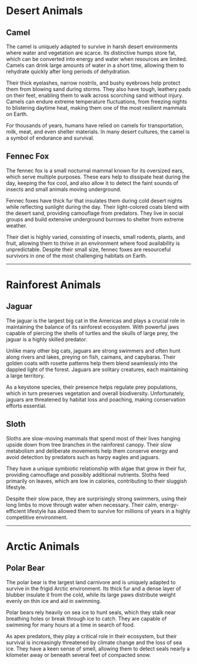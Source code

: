 ﻿# Desert Animals

## Camel
The camel is uniquely adapted to survive in harsh desert environments where water and vegetation are scarce. Its distinctive humps store fat, which can be converted into energy and water when resources are limited. Camels can drink large amounts of water in a short time, allowing them to rehydrate quickly after long periods of dehydration.  

Their thick eyelashes, narrow nostrils, and bushy eyebrows help protect them from blowing sand during storms. They also have tough, leathery pads on their feet, enabling them to walk across scorching sand without injury. Camels can endure extreme temperature fluctuations, from freezing nights to blistering daytime heat, making them one of the most resilient mammals on Earth.  

For thousands of years, humans have relied on camels for transportation, milk, meat, and even shelter materials. In many desert cultures, the camel is a symbol of endurance and survival.

## Fennec Fox
The fennec fox is a small nocturnal mammal known for its oversized ears, which serve multiple purposes. These ears help to dissipate heat during the day, keeping the fox cool, and also allow it to detect the faint sounds of insects and small animals moving underground.  

Fennec foxes have thick fur that insulates them during cold desert nights while reflecting sunlight during the day. Their light-colored coats blend with the desert sand, providing camouflage from predators. They live in social groups and build extensive underground burrows to shelter from extreme weather.  

Their diet is highly varied, consisting of insects, small rodents, plants, and fruit, allowing them to thrive in an environment where food availability is unpredictable. Despite their small size, fennec foxes are resourceful survivors in one of the most challenging habitats on Earth.

---

# Rainforest Animals

## Jaguar
The jaguar is the largest big cat in the Americas and plays a crucial role in maintaining the balance of its rainforest ecosystem. With powerful jaws capable of piercing the shells of turtles and the skulls of large prey, the jaguar is a highly skilled predator.  

Unlike many other big cats, jaguars are strong swimmers and often hunt along rivers and lakes, preying on fish, caimans, and capybaras. Their golden coats with rosette patterns help them blend seamlessly into the dappled light of the forest. Jaguars are solitary creatures, each maintaining a large territory.  

As a keystone species, their presence helps regulate prey populations, which in turn preserves vegetation and overall biodiversity. Unfortunately, jaguars are threatened by habitat loss and poaching, making conservation efforts essential.

## Sloth
Sloths are slow-moving mammals that spend most of their lives hanging upside down from tree branches in the rainforest canopy. Their slow metabolism and deliberate movements help them conserve energy and avoid detection by predators such as harpy eagles and jaguars.  

They have a unique symbiotic relationship with algae that grow in their fur, providing camouflage and possibly additional nutrients. Sloths feed primarily on leaves, which are low in calories, contributing to their sluggish lifestyle.  

Despite their slow pace, they are surprisingly strong swimmers, using their long limbs to move through water when necessary. Their calm, energy-efficient lifestyle has allowed them to survive for millions of years in a highly competitive environment.

---

# Arctic Animals

## Polar Bear
The polar bear is the largest land carnivore and is uniquely adapted to survive in the frigid Arctic environment. Its thick fur and a dense layer of blubber insulate it from the cold, while its large paws distribute weight evenly on thin ice and aid in swimming.  

Polar bears rely heavily on sea ice to hunt seals, which they stalk near breathing holes or break through ice to catch. They are capable of swimming for many hours at a time in search of food.  

As apex predators, they play a critical role in their ecosystem, but their survival is increasingly threatened by climate change and the loss of sea ice. They have a keen sense of smell, allowing them to detect seals nearly a kilometer away or beneath several feet of compacted snow.
